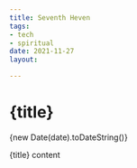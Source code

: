 ```yaml
---
title: Seventh Heven
tags:
- tech
- spiritual
date: 2021-11-27
layout: 

---
```


# {title}

<time datetime={date}>{new Date(date).toDateString()}</time>

{title} content
